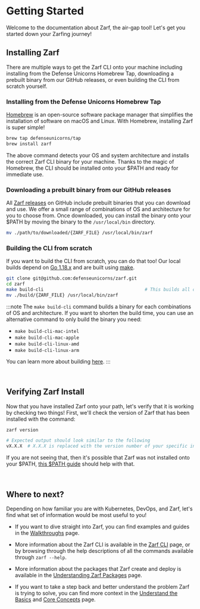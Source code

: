 # Getting Started

Welcome to the documentation about Zarf, the air-gap tool! Let's get you started down your Zarfing journey!

## Installing Zarf

There are multiple ways to get the Zarf CLI onto your machine including installing from the Defense Unicorns Homebrew Tap, downloading a prebuilt binary from our GitHub releases, or even building the CLI from scratch yourself.

### Installing from the Defense Unicorns Homebrew Tap

[Homebrew](https://brew.sh/) is an open-source software package manager that simplifies the installation of software on macOS and Linux. With Homebrew, installing Zarf is super simple!

```bash
brew tap defenseunicorns/tap
brew install zarf
```

The above command detects your OS and system architecture and installs the correct Zarf CLI binary for your machine. Thanks to the magic of Homebrew, the CLI should be installed onto your $PATH and ready for immediate use.

### Downloading a prebuilt binary from our GitHub releases

All [Zarf releases](https://github.com/defenseunicorns/zarf/releases) on GitHub include prebuilt binaries that you can download and use. We offer a small range of combinations of OS and architecture for you to choose from. Once downloaded, you can install the binary onto your $PATH by moving the binary to the `/usr/local/bin` directory.

```bash
mv ./path/to/downloaded/{ZARF_FILE} /usr/local/bin/zarf
```

### Building the CLI from scratch

If you want to build the CLI from scratch, you can do that too! Our local builds depend on [Go 1.18.x](https://golang.org/doc/install) and are built using [make](https://www.gnu.org/software/make/).

```bash
git clone git@github.com:defenseunicorns/zarf.git
cd zarf
make build-cli                                      # This builds all combinations of OS and architecture
mv ./build/{ZARF_FILE} /usr/local/bin/zarf
```

:::note
The `make build-cli` command builds a binary for each combinations of OS and architecture. If you want to shorten the build time, you can use an alternative command to only build the binary you need:

- `make build-cli-mac-intel`
- `make build-cli-mac-apple`
- `make build-cli-linux-amd`
- `make build-cli-linux-arm`

You can learn more about building [here](./4-user-guide/1-the-zarf-cli/1-building-your-own-cli.md).
:::

<br />

## Verifying Zarf Install

Now that you have installed Zarf onto your path, let's verify that it is working by checking two things! First, we'll check the version of Zarf that has been installed with the command:

```bash
zarf version

# Expected output should look similar to the following
vX.X.X  # X.X.X is replaced with the version number of your specific installation
```

If you are not seeing that, then it's possible that Zarf was not installed onto your $PATH, [this $PATH guide](https://zwbetz.com/how-to-add-a-binary-to-your-path-on-macos-linux-windows/) should help with that.

<br />

## Where to next?

Depending on how familiar you are with Kubernetes, DevOps, and Zarf, let's find what set of information would be most useful to you!

- If you want to dive straight into Zarf, you can find examples and guides in the [Walkthroughs](./13-walkthroughs/index.md) page.

- More information about the Zarf CLI is available in the [Zarf CLI](./4-user-guide/1-the-zarf-cli/index.md) page, or by browsing through the help descriptions of all the commands available through `zarf --help`.

- More information about the packages that Zarf create and deploy is available in the [Understanding Zarf Packages](./4-user-guide/2-zarf-packages/1-zarf-packages.md) page.

- If you want to take a step back and better understand the problem Zarf is trying to solve, you can find more context in the [Understand the Basics](./1-understand-the-basics.md) and [Core Concepts](./2-core-concepts.md) page.
